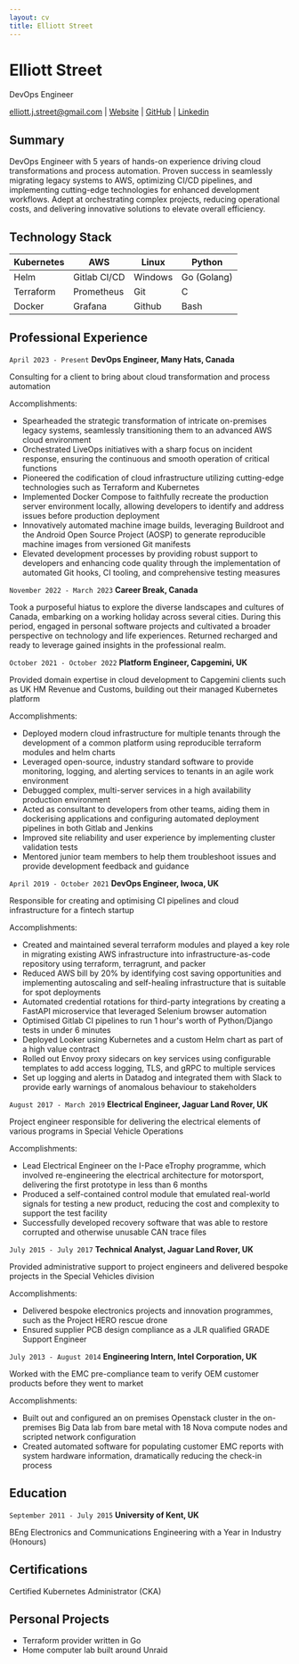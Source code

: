 ```yaml
---
layout: cv
title: Elliott Street
---
```

# Elliott Street
DevOps Engineer

<div id="webaddress">
<a href="mailto:elliott.j.street@gmail.com">elliott.j.street@gmail.com</a>
| <a href="https://ejstreet.dev">Website</a>
| <a href="https://github.com/ejstreet">GitHub</a>
| <a href="https://www.linkedin.com/in/elliottstreet
">Linkedin</a>
</div>

## Summary

DevOps Engineer with 5 years of hands-on experience driving cloud transformations and process automation. Proven success in seamlessly migrating legacy systems to AWS, optimizing CI/CD pipelines, and implementing cutting-edge technologies for enhanced development workflows. Adept at orchestrating complex projects, reducing operational costs, and delivering innovative solutions to elevate overall efficiency.

## Technology Stack

| Kubernetes | AWS          | Linux   | Python       |
|------------|--------------|---------|--------------|
| Helm       | Gitlab CI/CD | Windows | Go  (Golang) |
| Terraform  | Prometheus   | Git     | C            |
| Docker     | Grafana      | Github  | Bash         |

## Professional Experience

`April 2023 - Present`
__DevOps Engineer, Many Hats, Canada__

Consulting for a client to bring about cloud transformation and process automation

Accomplishments:
- Spearheaded the strategic transformation of intricate on-premises legacy systems, seamlessly transitioning them to an advanced AWS cloud environment
- Orchestrated LiveOps initiatives with a sharp focus on incident response, ensuring the continuous and smooth operation of critical functions
- Pioneered the codification of cloud infrastructure utilizing cutting-edge technologies such as Terraform and Kubernetes
- Implemented Docker Compose to faithfully recreate the production server environment locally, allowing developers to identify and address issues before production deployment
- Innovatively automated machine image builds, leveraging Buildroot and the Android Open Source Project (AOSP) to generate reproducible machine images from versioned Git manifests
- Elevated development processes by providing robust support to developers and enhancing code quality through the implementation of automated Git hooks, CI tooling, and comprehensive testing measures

`November 2022 - March 2023`
__Career Break, Canada__

Took a purposeful hiatus to explore the diverse landscapes and cultures of Canada, embarking on a working holiday across several cities. During this period, engaged in personal software projects and cultivated a broader perspective on technology and life experiences. Returned recharged and ready to leverage gained insights in the professional realm.

`October 2021 - October 2022`
__Platform Engineer, Capgemini, UK__

Provided domain expertise in cloud development to Capgemini clients such as UK HM Revenue and Customs, building out their managed Kubernetes platform

Accomplishments:
- Deployed modern cloud infrastructure for multiple tenants through the development of a common platform using reproducible terraform modules and helm charts
- Leveraged open-source, industry standard software to provide monitoring, logging, and alerting services to tenants in an agile work environment
- Debugged complex, multi-server services in a high availability production environment
- Acted as consultant to developers from other teams, aiding them in dockerising applications and configuring automated deployment pipelines in both Gitlab and Jenkins
- Improved site reliability and user experience by implementing cluster validation tests
- Mentored junior team members to help them troubleshoot issues and provide development feedback and guidance

`April 2019 - October 2021`
__DevOps Engineer, Iwoca, UK__

Responsible for creating and optimising CI pipelines and cloud infrastructure for a fintech startup

Accomplishments:
- Created and maintained several terraform modules and played a key role in migrating existing AWS infrastructure into infrastructure-as-code repository using terraform, terragrunt, and packer
- Reduced AWS bill by 20% by identifying cost saving opportunities and implementing autoscaling and self-healing infrastructure that is suitable for spot deployments
- Automated credential rotations for third-party integrations by creating a FastAPI microservice that leveraged Selenium browser automation
- Optimised Gitlab CI pipelines to run 1 hour's worth of Python/Django tests in under 6 minutes
- Deployed Looker using Kubernetes and a custom Helm chart as part of a high value contract
- Rolled out Envoy proxy sidecars on key services using configurable templates to add access logging, TLS, and gRPC to multiple services
- Set up logging and alerts in Datadog and integrated them with Slack to provide early warnings of anomalous behaviour to stakeholders

`August 2017 - March 2019`
__Electrical Engineer, Jaguar Land Rover, UK__

Project engineer responsible for delivering the electrical elements of various programs in Special Vehicle Operations

Accomplishments:
- Lead Electrical Engineer on the I-Pace eTrophy programme, which involved re-engineering the electrical architecture for motorsport, delivering the first prototype in less than 6 months
- Produced a self-contained control module that emulated real-world signals for testing a new product, reducing the cost and complexity to support the test facility
- Successfully developed recovery software that was able to restore corrupted and otherwise unusable CAN trace files

`July 2015 - July 2017`
__Technical Analyst, Jaguar Land Rover, UK__

Provided administrative support to project engineers and delivered bespoke projects in the Special Vehicles division

Accomplishments:
- Delivered bespoke electronics projects and innovation programmes, such as the Project HERO rescue drone
- Ensured supplier PCB design compliance as a JLR qualified GRADE Support Engineer

`July 2013 - August 2014`
__Engineering Intern, Intel Corporation, UK__

Worked with the EMC pre-compliance team to verify OEM customer products before they went to market

Accomplishments:
- Built out and configured an on premises Openstack cluster in the on-premises Big Data lab from bare metal with 18 Nova compute nodes and scripted network configuration
- Created automated software for populating customer EMC reports with system hardware information, dramatically reducing the check-in process

## Education
`September 2011 - July 2015`
__University of Kent, UK__

BEng Electronics and Communications Engineering with a Year in Industry (Honours)

## Certifications

Certified Kubernetes Administrator (CKA)

## Personal Projects

- Terraform provider written in Go
- Home computer lab built around Unraid
